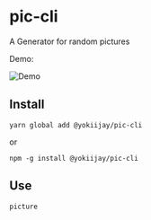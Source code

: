# pic-cli
 A Generator for random pictures

Demo:

![Demo](https://i.loli.net/2020/05/25/Lwios1hpIf2SRcX.gif)

## Install
`yarn global add @yokiijay/pic-cli`

or

`npm -g install @yokiijay/pic-cli`

## Use
`picture`
